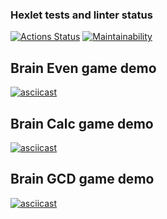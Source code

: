 ### Hexlet tests and linter status

[![Actions Status](https://github.com/gleboss-redfab/python-project-49/workflows/hexlet-check/badge.svg)](https://github.com/gleboss-redfab/python-project-49/actions) [![Maintainability](https://api.codeclimate.com/v1/badges/c95d285d23eef7c0f9a6/maintainability)](https://codeclimate.com/github/gleboss-redfab/python-project-49/maintainability)

## Brain Even game demo

[![asciicast](https://asciinema.org/a/586635.svg)](https://asciinema.org/a/586635)

## Brain Calc game demo

[![asciicast](https://asciinema.org/a/t8EhkpWQGUNA7hA5c2A3QDGFZ.svg)](https://asciinema.org/a/t8EhkpWQGUNA7hA5c2A3QDGFZ)

## Brain GCD game demo

[![asciicast](https://asciinema.org/a/X8XqHE31ZtwEfmDiBtFxzM0FZ.svg)](https://asciinema.org/a/X8XqHE31ZtwEfmDiBtFxzM0FZ)
